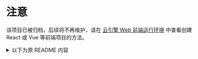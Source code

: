 # 注意

该项目已被归档，后续将不再维护，请在 [云引擎 Web 前端运行环境](https://docs.leancloud.cn/sdk/engine/deploy/webapp) 中查看创建 React 或 Vue 等前端项目的方法。

<details>
<summary>以下为原 README 内容</summary>
# Static Getting Started

在 LeanCloud 云引擎上托管静态网站的示例项目。

## 本地运行

```sh
lean up
```

## 部署到云引擎

部署到预备环境（若无预备环境则直接部署到生产环境）：

```sh
lean deploy
```

## 相关文档

* [云引擎网站托管开发指南](https://leancloud.cn/docs/leanengine_webhosting_guide-node.html)
* [云引擎命令行工具使用指南](https://leancloud.cn/docs/leanengine_cli.html)
* [云引擎常见问题和解答](https://leancloud.cn/docs/leanengine_faq.html)
</details>

